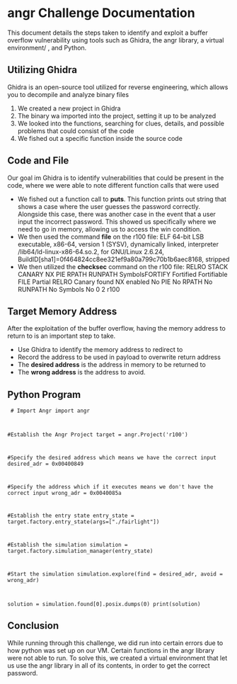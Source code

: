 # angr Challenge Documentation

 This document details the steps taken to identify and exploit a buffer overflow vulnerability using tools such as Ghidra, the angr library, a virtual environment/ , and Python.
 
## Utilizing Ghidra

Ghidra is an open-source tool utilized for reverse engineering, which allows you to decompile and analyze binary files

1. We created a new project in Ghidra
2. The binary wa imported into the project, setting it up to be analyzed
3. We looked into the functions, searching for clues, details, and possible problems that could consist of the code
4. We fished out a specific function inside the source code

## Code and File

Our goal im Ghidra is to identify vulnerabilities that could be present in the code, where we were able to note different function calls that were used

- We fished out a function call to **puts**. This function prints out string that shows a case where the user guesses the password correctly. Alongside this case, there was another case in the event that a user input the incorrect password. This showed us specifically where we need to go in memory, allowing us to access the win condition.
- We then used the command **file** on the r100 file: ELF 64-bit LSB executable, x86-64, version 1 (SYSV), dynamically linked, interpreter /lib64/ld-linux-x86-64.so.2, for GNU/Linux 2.6.24, BuildID[sha1]=0f464824cc8ee321ef9a80a799c70b1b6aec8168, stripped
- We then utilized the **checksec** command on the r100 file: RELRO STACK CANARY NX PIE RPATH RUNPATH SymbolsFORTIFY Fortified Fortifiable FILE Partial RELRO Canary found NX enabled No PIE No RPATH No RUNPATH No Symbols No 0 2 r100

## Target Memory Address

After the exploitation of the buffer overflow, having the memory address to return to is an important step to take.

- Use Ghidra to identify the memory address to redirect to
- Record the address to be used in payload to overwrite return address
- The **desired address** is the address in memory to be returned to
- The **wrong address** is the address to avoid.

## Python Program
<code>  # Import Angr
import angr

#Establish the Angr Project
target = angr.Project('r100')

#Specify the desired address which means we have the correct input
desired_adr = 0x00400849 

#Specify the address which if it executes means we don't have the correct input
wrong_adr = 0x0040085a

#Establish the entry state
entry_state = target.factory.entry_state(args=["./fairlight"])

#Establish the simulation
simulation = target.factory.simulation_manager(entry_state)

#Start the simulation
simulation.explore(find = desired_adr, avoid = wrong_adr)

solution = simulation.found[0].posix.dumps(0)
print(solution)
</code>
## Conclusion
While running through this challenge, we did run into certain errors due to how python was set up on our VM. Certain functions in the angr library were not able to run. To solve this, we created a virtual environment that let us use the angr library in all of its contents, in order to get the correct password. 
